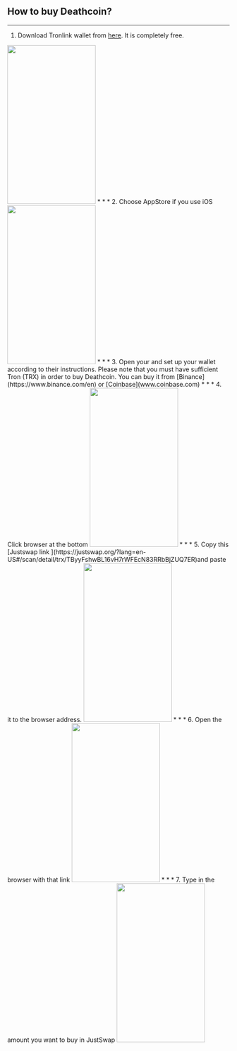 ## How to buy Deathcoin?
* * *
1. Download Tronlink wallet from [here](https://www.tronlink.org/). It is completely free.


<img src="https://user-images.githubusercontent.com/87663508/126858298-ef6f5d85-5759-4ab7-a763-4706bc74a674.PNG" width="200" height="360">
* * *
2. Choose AppStore if you use iOS


<img src="https://user-images.githubusercontent.com/87663508/126858299-ddae81c4-d562-45aa-9cba-6a00d6f44f0e.PNG" width="200" height="360">
* * *
3. Open your and set up your wallet according to their instructions. Please note that you must have sufficient Tron (TRX) in order to buy Deathcoin. You can buy it from [Binance](https://www.binance.com/en) or [Coinbase](www.coinbase.com)
* * *
4. Click browser at the bottom
<img src="https://user-images.githubusercontent.com/87663508/126858301-c5a91e1f-ea4f-4578-8699-bb9cadc058d6.PNG" width="200" height="360">
* * *
5. Copy this [Justswap link ](https://justswap.org/?lang=en-US#/scan/detail/trx/TByyFshwBL16vH7rWFEcN83RRbBjZUQ7ER)and paste it to the browser address.


<img src="https://user-images.githubusercontent.com/87663508/126858304-c644b588-d9be-4483-b5d0-a22824a00ded.PNG" width="200" height="360">
* * *
6. Open the browser with that link


<img src="https://user-images.githubusercontent.com/87663508/126858305-21a3791f-8827-41a8-a03e-d6afeb2879c2.PNG" width="200" height="360">
* * *
7. Type in the amount you want to buy in JustSwap


<img src="https://user-images.githubusercontent.com/87663508/126858306-eb9dc451-015c-4c93-8ef3-5653a8fc5629.PNG" width="200" height="360">
